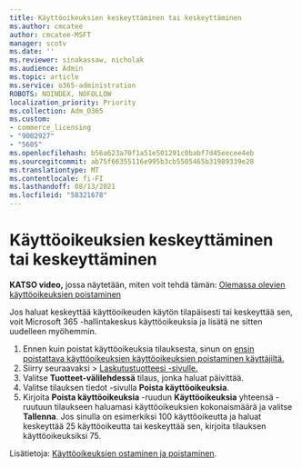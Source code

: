 ```yaml
---
title: Käyttöoikeuksien keskeyttäminen tai keskeyttäminen
ms.author: cmcatee
author: cmcatee-MSFT
manager: scotv
ms.date: ''
ms.reviewer: sinakassaw, nicholak
ms.audience: Admin
ms.topic: article
ms.service: o365-administration
ROBOTS: NOINDEX, NOFOLLOW
localization_priority: Priority
ms.collection: Adm_O365
ms.custom:
- commerce_licensing
- "9002927"
- "5605"
ms.openlocfilehash: b56a623a70f1a51e501291c0babf7d45eecee4eb
ms.sourcegitcommit: ab75f66355116e995b3cb5505465b31989339e28
ms.translationtype: MT
ms.contentlocale: fi-FI
ms.lasthandoff: 08/13/2021
ms.locfileid: "58321678"
---
```

# <a name="suspend-or-pause-licenses"></a>Käyttöoikeuksien keskeyttäminen tai keskeyttäminen

**KATSO video,** jossa näytetään, miten voit tehdä tämän: [Olemassa olevien käyttöoikeuksien poistaminen](https://go.microsoft.com/fwlink/p/?linkid=2154938)

Jos haluat keskeyttää käyttöoikeuden käytön tilapäisesti tai keskeyttää sen, voit Microsoft 365 -hallintakeskus käyttöoikeuksia ja lisätä ne sitten uudelleen myöhemmin.

1. Ennen kuin poistat käyttöoikeuksia tilauksesta, sinun on [ensin poistattava käyttöoikeuksien käyttöoikeuksien poistaminen käyttäjiltä.](https://docs.microsoft.com/microsoft-365/admin/manage/remove-licenses-from-users)
2. Siirry seuraavaksi   >  [Laskutustuotteesi -sivulle.](https://go.microsoft.com/fwlink/p/?linkid=842054)
3. Valitse **Tuotteet-välilehdessä** tilaus, jonka haluat päivittää.
4. Valitse tilauksen tiedot -sivulla **Poista käyttöoikeuksia**.
5. Kirjoita **Poista käyttöoikeuksia** -ruudun **Käyttöoikeuksia** yhteensä -ruutuun tilaukseen haluamasi käyttöoikeuksien kokonaismäärä ja valitse **Tallenna**. Jos sinulla on esimerkiksi 100 käyttöoikeutta ja haluat keskeyttää 25 käyttöoikeutta tai keskeyttää sen, kirjoita tilauksen käyttöoikeuksiksi 75.

Lisätietoja: [Käyttöoikeuksien ostaminen ja poistaminen](https://docs.microsoft.com/microsoft-365/commerce/licenses/buy-licenses).